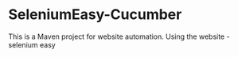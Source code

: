 # SeleniumEasy-Cucumber
This is a Maven project for website automation.
Using the website - selenium easy
